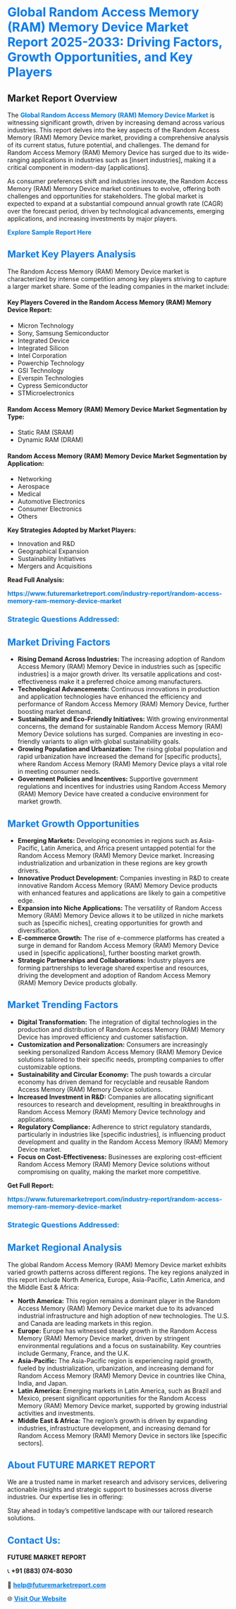 <h1 style="color: #007BFF;">Global Random Access Memory (RAM) Memory Device Market Report 2025-2033: Driving Factors, Growth Opportunities, and Key Players</h1>

<section id="overview">
<h2>Market Report Overview</h2>
<p>The <a href="https://www.futuremarketreport.com/industry-report/random-access-memory-ram-memory-device-market" style="color: #007BFF; text-decoration: none;"><strong>Global Random Access Memory (RAM) Memory Device Market</strong></a> is witnessing significant growth, driven by increasing demand across various industries. This report delves into the key aspects of the Random Access Memory (RAM) Memory Device market, providing a comprehensive analysis of its current status, future potential, and challenges. The demand for Random Access Memory (RAM) Memory Device has surged due to its wide-ranging applications in industries such as [insert industries], making it a critical component in modern-day [applications].</p>
<p>As consumer preferences shift and industries innovate, the Random Access Memory (RAM) Memory Device market continues to evolve, offering both challenges and opportunities for stakeholders. The global market is expected to expand at a substantial compound annual growth rate (CAGR) over the forecast period, driven by technological advancements, emerging applications, and increasing investments by major players.</p>
</section>

<section id="overview">
<p><a href="https://www.futuremarketreport.com/request-sample/reportId=81635" style="color: #007BFF; text-decoration: none;"><strong>Explore Sample Report Here</strong></a></p>
</section>

<section id="key-players">
<h2 style="color: #007BFF;">Market Key Players Analysis</h2>
<p>The Random Access Memory (RAM) Memory Device market is characterized by intense competition among key players striving to capture a larger market share. Some of the leading companies in the market include:</p>
<h4>Key Players Covered in the Random Access Memory (RAM) Memory Device Report:</h4>
<ul><li>Micron Technology</li><li>Sony, Samsung Semiconductor</li><li>Integrated Device</li><li>Integrated Silicon</li><li>Intel Corporation</li><li>Powerchip Technology</li><li>GSI Technology</li><li>Everspin Technologies</li><li>Cypress Semiconductor</li><li>STMicroelectronics</li></ul>
<h4>Random Access Memory (RAM) Memory Device Market Segmentation by Type:</h4>
<ul><li>Static RAM (SRAM)</li><li>Dynamic RAM (DRAM)</li></ul>

<h4>Random Access Memory (RAM) Memory Device Market Segmentation by Application:</h4>
<ul><li>Networking</li><li>Aerospace</li><li>Medical</li><li>Automotive Electronics</li><li>Consumer Electronics</li><li>Others</li></ul>
<p><strong>Key Strategies Adopted by Market Players:</strong></p>
<ul>
<li>Innovation and R&D</li>
<li>Geographical Expansion</li>
<li>Sustainability Initiatives</li>
<li>Mergers and Acquisitions</li>
</ul>
</section>

<section>
<p><strong>Read Full Analysis: </strong></p><a href="https://www.futuremarketreport.com/industry-report/random-access-memory-ram-memory-device-market" style="color: #007BFF; text-decoration: none;"><strong>https://www.futuremarketreport.com/industry-report/random-access-memory-ram-memory-device-market</strong></a>
<h3 style="color: #007BFF;">Strategic Questions Addressed:</h3>
</section>

<section id="driving-factors">
<h2 style="color: #007BFF;">Market Driving Factors</h2>
<ul>
<li><strong>Rising Demand Across Industries:</strong> The increasing adoption of Random Access Memory (RAM) Memory Device in industries such as [specific industries] is a major growth driver. Its versatile applications and cost-effectiveness make it a preferred choice among manufacturers.</li>
<li><strong>Technological Advancements:</strong> Continuous innovations in production and application technologies have enhanced the efficiency and performance of Random Access Memory (RAM) Memory Device, further boosting market demand.</li>
<li><strong>Sustainability and Eco-Friendly Initiatives:</strong> With growing environmental concerns, the demand for sustainable Random Access Memory (RAM) Memory Device solutions has surged. Companies are investing in eco-friendly variants to align with global sustainability goals.</li>
<li><strong>Growing Population and Urbanization:</strong> The rising global population and rapid urbanization have increased the demand for [specific products], where Random Access Memory (RAM) Memory Device plays a vital role in meeting consumer needs.</li>
<li><strong>Government Policies and Incentives:</strong> Supportive government regulations and incentives for industries using Random Access Memory (RAM) Memory Device have created a conducive environment for market growth.</li>
</ul>
</section>

<section id="growth-opportunities">
<h2 style="color: #007BFF;">Market Growth Opportunities</h2>
<ul>
<li><strong>Emerging Markets:</strong> Developing economies in regions such as Asia-Pacific, Latin America, and Africa present untapped potential for the Random Access Memory (RAM) Memory Device market. Increasing industrialization and urbanization in these regions are key growth drivers.</li>
<li><strong>Innovative Product Development:</strong> Companies investing in R&D to create innovative Random Access Memory (RAM) Memory Device products with enhanced features and applications are likely to gain a competitive edge.</li>
<li><strong>Expansion into Niche Applications:</strong> The versatility of Random Access Memory (RAM) Memory Device allows it to be utilized in niche markets such as [specific niches], creating opportunities for growth and diversification.</li>
<li><strong>E-commerce Growth:</strong> The rise of e-commerce platforms has created a surge in demand for Random Access Memory (RAM) Memory Device used in [specific applications], further boosting market growth.</li>
<li><strong>Strategic Partnerships and Collaborations:</strong> Industry players are forming partnerships to leverage shared expertise and resources, driving the development and adoption of Random Access Memory (RAM) Memory Device products globally.</li>
</ul>
</section>

<section id="trending-factors">
<h2 style="color: #007BFF;">Market Trending Factors</h2>
<ul>
<li><strong>Digital Transformation:</strong> The integration of digital technologies in the production and distribution of Random Access Memory (RAM) Memory Device has improved efficiency and customer satisfaction.</li>
<li><strong>Customization and Personalization:</strong> Consumers are increasingly seeking personalized Random Access Memory (RAM) Memory Device solutions tailored to their specific needs, prompting companies to offer customizable options.</li>
<li><strong>Sustainability and Circular Economy:</strong> The push towards a circular economy has driven demand for recyclable and reusable Random Access Memory (RAM) Memory Device solutions.</li>
<li><strong>Increased Investment in R&D:</strong> Companies are allocating significant resources to research and development, resulting in breakthroughs in Random Access Memory (RAM) Memory Device technology and applications.</li>
<li><strong>Regulatory Compliance:</strong> Adherence to strict regulatory standards, particularly in industries like [specific industries], is influencing product development and quality in the Random Access Memory (RAM) Memory Device market.</li>
<li><strong>Focus on Cost-Effectiveness:</strong> Businesses are exploring cost-efficient Random Access Memory (RAM) Memory Device solutions without compromising on quality, making the market more competitive.</li>
</ul>
</section>

<section>
<p><strong>Get Full Report: </strong></p><a href="https://www.futuremarketreport.com/industry-report/random-access-memory-ram-memory-device-market" style="color: #007BFF; text-decoration: none;"><strong>https://www.futuremarketreport.com/industry-report/random-access-memory-ram-memory-device-market</strong></a>
<h3 style="color: #007BFF;">Strategic Questions Addressed:</h3>
</section>


<section id="regional-analysis">
<h2 style="color: #007BFF;">Market Regional Analysis</h2>
<p>The global Random Access Memory (RAM) Memory Device market exhibits varied growth patterns across different regions. The key regions analyzed in this report include North America, Europe, Asia-Pacific, Latin America, and the Middle East & Africa:</p>
<ul>
<li><strong>North America:</strong> This region remains a dominant player in the Random Access Memory (RAM) Memory Device market due to its advanced industrial infrastructure and high adoption of new technologies. The U.S. and Canada are leading markets in this region.</li>
<li><strong>Europe:</strong> Europe has witnessed steady growth in the Random Access Memory (RAM) Memory Device market, driven by stringent environmental regulations and a focus on sustainability. Key countries include Germany, France, and the U.K.</li>
<li><strong>Asia-Pacific:</strong> The Asia-Pacific region is experiencing rapid growth, fueled by industrialization, urbanization, and increasing demand for Random Access Memory (RAM) Memory Device in countries like China, India, and Japan.</li>
<li><strong>Latin America:</strong> Emerging markets in Latin America, such as Brazil and Mexico, present significant opportunities for the Random Access Memory (RAM) Memory Device market, supported by growing industrial activities and investments.</li>
<li><strong>Middle East & Africa:</strong> The region’s growth is driven by expanding industries, infrastructure development, and increasing demand for Random Access Memory (RAM) Memory Device in sectors like [specific sectors].</li>
</ul>
</section>

<footer>
<h2 style="color: #007BFF;">About FUTURE MARKET REPORT</h2>
<p>We are a trusted name in market research and advisory services, delivering actionable insights and strategic support to businesses across diverse industries. Our expertise lies in offering:</p>

<p>Stay ahead in today’s competitive landscape with our tailored research solutions.</p>

<h2 style="color: #007BFF;">Contact Us:</h2>
<p><strong>FUTURE MARKET REPORT</strong></p>
<p>📞 <strong>+91 (883) 074-8030</strong></p>
<p>📧 <strong><a href="mailto:help@futuremarketreport.com" style="color: #007BFF;">help@futuremarketreport.com</a></strong></p>
<p>🌐 <strong><a href="https://www.futuremarketreport.com/" style="color: #007BFF;">Visit Our Website</a></strong></p>
</footer>